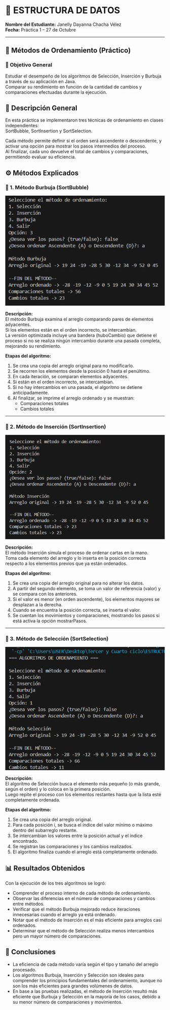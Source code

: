 # 🧩 ESTRUCTURA DE DATOS

**Nombre del Estudiante:** Janelly Dayanna Chacha Vélez  
**Fecha:** Práctica 1 – 27 de Octubre

---

## 🧠 Métodos de Ordenamiento (Práctico)

### 🎯 Objetivo General
Estudiar el desempeño de los algoritmos de Selección, Inserción y Burbuja a través de su aplicación en Java.  
Comparar su rendimiento en función de la cantidad de cambios y comparaciones efectuadas durante la ejecución.


## 📝 Descripción General
En esta práctica se implementaron tres técnicas de ordenamiento en clases independientes:  
SortBubble, SortInsertion y SortSelection.

Cada método permite definir si el orden será ascendente o descendente, y activar una opción para mostrar los pasos intermedios del proceso.  
Al finalizar, cada uno devuelve el total de cambios y comparaciones, permitiendo evaluar su eficiencia.


## ⚙️ Métodos Explicados

### 🔹 1. Método Burbuja (SortBubble)
![alt text](assets/Bubble.png)

**Descripción:**  
El método Burbuja examina el arreglo comparando pares de elementos adyacentes.  
Si los elementos están en el orden incorrecto, se intercambian.  
La versión optimizada incluye una bandera (huboCambio) que detiene el proceso si no se realiza ningún intercambio durante una pasada completa, mejorando su rendimiento.

**Etapas del algoritmo:**
1. Se crea una copia del arreglo original para no modificarlo.  
2. Se recorren los elementos desde la posición 0 hasta el penúltimo.  
3. En cada iteración, se comparan elementos adyacentes.  
4. Si están en el orden incorrecto, se intercambian.  
5. Si no hay intercambios en una pasada, el algoritmo se detiene anticipadamente.  
6. Al finalizar, se imprime el arreglo ordenado y se muestran:
   - Comparaciones totales  
   - Cambios totales  

---

### 🔹 2. Método de Inserción (SortInsertion)
![alt text](assets/Insertion.png)

**Descripción:**  
El método Inserción simula el proceso de ordenar cartas en la mano.  
Toma cada elemento del arreglo y lo inserta en la posición correcta respecto a los elementos previos que ya están ordenados.

**Etapas del algoritmo:**
1. Se crea una copia del arreglo original para no alterar los datos.  
2. A partir del segundo elemento, se toma un valor de referencia (valor) y se compara con los anteriores.  
3. Si el valor es menor (en orden ascendente), los elementos mayores se desplazan a la derecha.  
4. Cuando se encuentra la posición correcta, se inserta el valor.  
5. Se cuentan los movimientos y comparaciones, mostrando los pasos si está activa la opción mostrarPasos.

---

### 🔹 3. Método de Selección (SortSelection)
![alt text](assets/Selection.png)

**Descripción:**  
El algoritmo de Selección busca el elemento más pequeño (o más grande, según el orden) y lo coloca en la primera posición.  
Luego repite el proceso con los elementos restantes hasta que la lista esté completamente ordenada.

**Etapas del algoritmo:**
1. Se crea una copia del arreglo original.  
2. Para cada posición i, se busca el índice del valor mínimo o máximo dentro del subarreglo restante.  
3. Se intercambian los valores entre la posición actual y el índice encontrado.  
4. Se registran las comparaciones y los cambios realizados.  
5. El algoritmo finaliza cuando el arreglo está completamente ordenado.  



## 📊 Resultados Obtenidos

Con la ejecución de los tres algoritmos se logró:

- Comprender el proceso interno de cada método de ordenamiento.  
- Observar las diferencias en el número de comparaciones y cambios entre métodos.  
- Verificar que el método Burbuja mejorado reduce iteraciones innecesarias cuando el arreglo ya está ordenado.  
- Notar que el método de Inserción es el más eficiente para arreglos casi ordenados.  
- Determinar que el método de Selección realiza menos intercambios pero un mayor número de comparaciones.


## 🧭 Conclusiones

- La eficiencia de cada método varía según el tipo y tamaño del arreglo procesado.  
- Los algoritmos Burbuja, Inserción y Selección son ideales para comprender los principios fundamentales del ordenamiento, aunque no son los más eficientes para grandes volúmenes de datos.  
- En base a las pruebas realizadas, el método de Inserción resultó más eficiente que Burbuja y Selección en la mayoría de los casos, debido a su menor número de comparaciones y movimientos.
